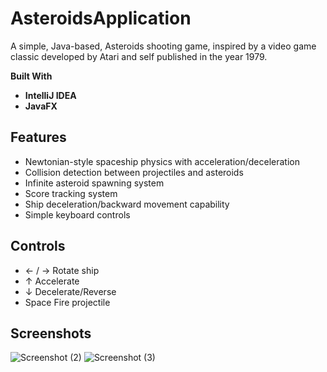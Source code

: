 # AsteroidsApplication
A simple, Java-based, Asteroids shooting game, inspired by a video game classic developed by Atari and self published in the year 1979.

**Built With**
- **IntelliJ IDEA** 
- **JavaFX** 

## Features

-  Newtonian-style spaceship physics with acceleration/deceleration
-  Collision detection between projectiles and asteroids
-  Infinite asteroid spawning system
-  Score tracking system
-  Ship deceleration/backward movement capability
-  Simple keyboard controls

## Controls
- ← / →	Rotate ship
- ↑	Accelerate
- ↓	Decelerate/Reverse
- Space	Fire projectile

## Screenshots
![Screenshot (2)](https://github.com/user-attachments/assets/a9171996-281b-4ffd-a01c-016b7dd71146)
![Screenshot (3)](https://github.com/user-attachments/assets/69854f0b-704e-40b4-8717-4f3a0a5f522a)





 
